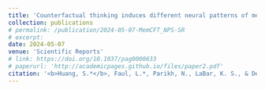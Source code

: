 ```yaml
---
title: 'Counterfactual thinking induces different neural patterns of memory modification in anxious individuals'
collection: publications
# permalink: /publication/2024-05-07-MemCFT_NPS-SR
# excerpt: 
date: 2024-05-07
venue: 'Scientific Reports'
# link: https://doi.org/10.1037/pag0000633
# paperurl: 'http://academicpages.github.io/files/paper2.pdf'
citation: '<b>Huang, S.*</b>, Faul, L.*, Parikh, N., LaBar, K. S., & De Brigard, F. (in press). Counterfactual thinking induces different neural patterns of memory modification in anxious individuals.; <i>Sientific Reports.</i>.'
---
```

